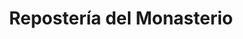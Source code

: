 ---
title: "Repostería del Monasterio"
url: /oviedo-uvieu/reposteria-del-monasterio/
shop: confitería
---